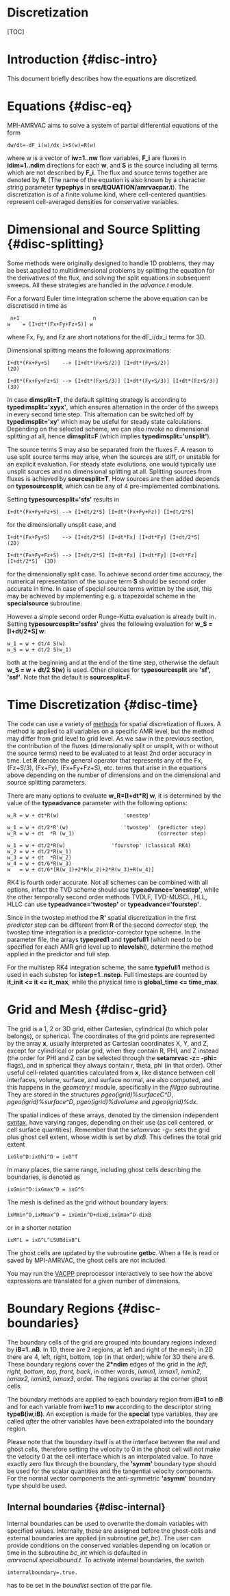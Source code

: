 # Discretization

[TOC]

# Introduction {#disc-intro}

This document briefly describes how the equations are discretized.

# Equations {#disc-eq}

MPI-AMRVAC aims to solve a system of partial differential equations of the
form

    dw/dt=-dF_i(w)/dx_i+S(w)=R(w)

where w is a vector of **iw=1..nw** flow variables, **F_i** are fluxes in
**idim=1..ndim** directions for each **w**, and **S** is the source including
all terms which are not described by **F_i**. The flux and source terms
together are denoted by **R**. (The name of the equation is also known by a
character string parameter **typephys** in **src/EQUATION/amrvacpar.t**). The
discretization is of a finite volume kind, where cell-centered quantities
represent cell-averaged densities for conservative variables.

# Dimensional and Source Splitting {#disc-splitting}

Some methods were originally designed to handle 1D problems, they may be best
applied to multidimensional problems by splitting the equation for the
derivatives of the flux, and solving the split equations in subsequent sweeps.
All these strategies are handled in the _advance.t_ module.

For a forward Euler time integration scheme the above equation can be
discretised in time as

     n+1                        n
    w    = [I+dt*(Fx+Fy+Fz+S)] w

where Fx, Fy, and Fz are short notations for the dF_i/dx_i terms for 3D.

Dimensional splitting means the following approximations:

    I+dt*(Fx+Fy+S)    --> [I+dt*(Fx+S/2)] [I+dt*(Fy+S/2)]                   (2D)

    I+dt*(Fx+Fy+Fz+S) --> [I+dt*(Fx+S/3)] [I+dt*(Fy+S/3)] [I+dt*(Fz+S/3)]   (3D)

In case **dimsplit=T**, the default splitting strategy is according to
**typedimsplit='xyyx'**, which ensures alternation in the order of the sweeps
in every second time step. This alternation can be switched off by
**typedimsplit='xy'** which may be useful for steady state calculations.
Depending on the selected scheme, we can also invoke no dimensional splitting
at all, hence **dimsplit=F** (which implies **typedimsplit='unsplit'**).

The source terms S may also be separated from the fluxes F. A reason to use
split source terms may arise, when the sources are stiff, or unstable for an
explicit evaluation. For steady state evolutions, one would typically use
unsplit sources and no dimensional splitting at all. Splitting sources from
fluxes is achieved by **sourcesplit=T**. How sources are then added depends on
**typesourcesplit**, which can be any of 4 pre-implemented combinations.

Setting **typesourcesplit='sfs'** results in

    I+dt*(Fx+Fy+Fz+S) --> [I+dt/2*S] [I+dt*(Fx+Fy+Fz)] [I+dt/2*S]

for the dimensionally unsplit case, and

    I+dt*(Fx+Fy+S)    --> [I+dt/2*S] [I+dt*Fx] [I+dt*Fy] [I+dt/2*S]            (2D)

    I+dt*(Fx+Fy+Fz+S) --> [I+dt/2*S] [I+dt*Fx] [I+dt*Fy] [I+dt*Fz] [I+dt/2*S]  (3D)

for the dimensionally split case. To achieve second order time accuracy, the
numerical representation of the source term **S** should be second order
accurate in time. In case of special source terms written by the user, this
may be achieved by implementing e.g. a trapezoidal scheme in the
**specialsource** subroutine.

However a simple second order Runge-Kutta evaluation is already built in.
Setting **typesourcesplit='ssfss'** gives the following evaluation for **w_S =
[I+dt/2*S] w**:

    w_1 = w + dt/4 S(w)
    w_S = w + dt/2 S(w_1)

both at the beginning and at the end of the time step, otherwise the default
**w_S = w + dt/2 S(w)** is used. Other choices for **typesourcesplit** are
**'sf', 'ssf'**. Note that the default is **sourcesplit=F**.

# Time Discretization {#disc-time}

The code can use a variety of [methods](methods.md) for spatial
discretization of fluxes. A method is applied to all variables on a specific
AMR level, but the method may differ from grid level to grid level. As we saw
in the previous section, the contribution of the fluxes (dimensionally split
or unsplit, with or without the source terms) need to be evaluated to at least
2nd order accuracy in time. Let **R** denote the general operator that
represents any of the Fx, (Fz+S/3), (Fx+Fy), (Fx+Fy+Fz+S), etc. terms that
arise in the equations above depending on the number of dimensions and on the
dimensional and source splitting parameters.

There are many options to evaluate **w_R=[I+dt*R] w**, it is determined by the
value of the **typeadvance** parameter with the following options:

    w_R = w + dt*R(w)                     'onestep'

    w_1 = w + dt/2*R'(w)                  'twostep'  (predictor step)
    w_R = w + dt  *R (w_1)                           (corrector step)

    w_1 = w + dt/2*R(w)	              'fourstep' (classical RK4)
    w_2 = w + dt/2*R(w_1)
    w_3 = w + dt  *R(w_2)
    w_4 = w + dt/6*R(w_3)
    w   = w + dt/6*[R(w_1)+2*R(w_2)+2*R(w_3)+R(w_4)]

RK4 is fourth order accurate. Not all schemes can be combined with all
options, infact the TVD scheme should use **typeadvance='onestep'**, while the
other temporally second order methods TVDLF, TVD-MUSCL, HLL, HLLC can use
**typeadvance='twostep'** or **typeadvance='fourstep'**.

Since in the twostep method the **R'** spatial discretization in the first
_predictor_ step can be different from **R** of the second _corrector_ step,
the twostep time integration is a predictor-corrector type scheme. In the
parameter file, the arrays **typepred1** and **typefull1** (which need to be
specified for each AMR grid level up to **nlevelshi**), determine the method
applied in the predictor and full step.

For the multistep RK4 integration scheme, the same **typefull1** method is
used in each substep for **istep=1..nstep**. Full timesteps are counted by
**it_init &lt;= it &lt;= it_max**, while the physical time is **global_time &lt;= time_max**.

# Grid and Mesh {#disc-grid}

The grid is a 1, 2 or 3D grid, either Cartesian, cylindrical (to which polar
belongs), or spherical. The coordinates of the grid points are represented by
the array **x**, usually interpreted as Cartesian coordinates X, Y, and Z,
except for cylindrical or polar grid, when they contain R, PHI, and Z instead
(the order for PHI and Z can be selected through the **setamrvac -z= -phi=**
flags), and in spherical they always contain r, theta, phi (in that order).
Other useful cell-related quantities calculated from **x**, like distance
between cell interfaces, volume, surface, and surface normal, are also
computed, and this happens in the _geometry.t_ module, specifically in the
_fillgeo_ subroutine. They are stored in the structures
_pgeo(igrid)%surfaceC^D_, _pgeo(igrid)%surface^D_, _pgeo(igrid)%dvolume_ and
_pgeo(igrid)%dx_.

The spatial indices of these arrays, denoted by the dimension independent
[syntax](source.md), have varying ranges, depending on their use (as cell
centered, or cell surface quantities). Remember that the _setamrvac -g=_ sets
the grid plus ghost cell extent, whose width is set by _dixB_. This defines
the total grid extent

    ixGlo^D:ixGhi^D = ixG^T

In many places, the same range, including ghost cells describing the
boundaries, is denoted as

    ixGmin^D:ixGmax^D = ixG^S

The mesh is defined as the grid without boundary layers:

    ixMmin^D,ixMmax^D = ixGmin^D+dixB,ixGmax^D-dixB

or in a shorter notation

    ixM^L = ixG^L^LSUBdixB^L

The ghost cells are updated by the subroutine **getbc**. When a file is read
or saved by MPI-AMRVAC, the ghost cells are not included.

You may run the [VACPP](vacpp.md) preprocessor interactively to see how the
above expressions are translated for a given number of dimensions.

# Boundary Regions {#disc-boundaries}

The boundary cells of the grid are grouped into boundary regions indexed by
**iB=1..nB**. In 1D, there are 2 regions, at left and right of the mesh; in 2D
there are 4, left, right, bottom, top (in that order); while for 3D there are
6. These boundary regions cover the **2*ndim** edges of the grid in the _left,
right, bottom, top, front, back_, in other words, _ixmin1, ixmax1, ixmin2,
ixmax2, ixmin3, ixmax3_, order. The regions overlap at the corner ghost cells.

The boundary methods are applied to each boundary region from **iB=1** to
**nB** and for each variable from **iw=1** to **nw** according to the
descriptor string **typeB(iw,iB)**. An exception is made for the **special**
type variables, they are called _after_ the other variables have been
extrapolated into the boundary region.

Please note that the boundary itself is at the interface between the real and
ghost cells, therefore setting the velocity to 0 in the ghost cell will not
make the velocity 0 at the cell interface which is an interpolated value. To
have exactly zero flux through the boundary, the **'symm'** boundary type
should be used for the scalar quantities and the tangential velocity
components. For the normal vector components the anti-symmetric **'asymm'**
boundary type should be used.

## Internal boundaries {#disc-internal}

Internal boundaries can be used to overwrite the domain variables with
specified values. Internally, these are assigned before the ghost-cells and
external boundaries are applied (in subroutine _get_bc_). The user can provide
conditions on the conserved variables depending on location or time in the
subroutine _bc_int_ which is defaulted in _amrvacnul.specialbound.t_. To
activate internal boundaries, the switch

    internalboundary=.true.

has to be set in the _boundlist_ section of the par file.


